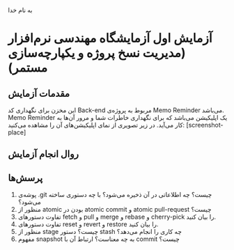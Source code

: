 به نام خدا

# آزمایش اول آزمایشگاه مهندسی نرم‌افزار (مدیریت نسخ پروژه و یکپارچه‌سازی مستمر)

## مقدمات آزمایش
این مخزن برای نگهداری کد Back-end مربوط به پروژه‌ی Memo Reminder می‌باشد.
Memo Reminder یک اپلیکیشن می‌باشد که برای نگهداری خاطرات شما و مرور آن‌ها به کار می‌آید.
در زیر تصویری از نمای اپلیکیشن‌های آن را مشاهده می‌کنید:
[screenshot-place]


## روال انجام آزمایش

## پرسش‌ها

1. پوشه‌ی .git چیست؟ چه اطلاعاتی در آن ذخیره می‌شود؟ با چه دستوری ساخته می‌شود؟
2. منظور از atomic بودن در atomic commit و atomic pull-request چیست؟
3. تفاوت دستورهای fetch و pull و merge و rebase و cherry-pick را بیان کنید.
4. تفاوت دستورهای reset و revert و restore را بیان کنید.
5. منظور از stage چیست؟ دستور stash چه کاری را انجام می‌دهد؟
6. مفهوم snapshot به چه معناست؟ ارتباط آن با commit چیست؟
